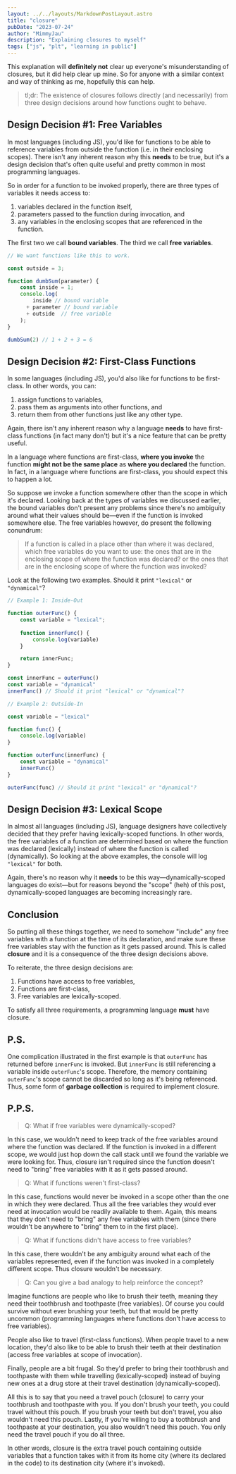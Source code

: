 ```yaml
---
layout: ../../layouts/MarkdownPostLayout.astro
title: "closure"
pubDate: "2023-07-24"
author: "MimmyJau"
description: "Explaining closures to myself"
tags: ["js", "plt", "learning in public"]
---
```


This explanation will **definitely not** clear up everyone's misunderstanding of closures, but it did help clear up mine. So for anyone with a similar context and way of thinking as me, hopefully this can help.

> tl;dr: The existence of closures follows directly (and necessarily) from three design decisions around how functions ought to behave.

## Design Decision #1: Free Variables

In most languages (including JS), you'd like for functions to be able to reference variables from outside the function (i.e. in their enclosing scopes). There isn't any inherent reason why this **needs** to be true, but it's a design decision that's often quite useful and pretty common in most programming languages.

So in order for a function to be invoked properly, there are three types of variables it needs access to: 
1) variables declared in the function itself,
2) parameters passed to the function during invocation, and
3) any variables in the enclosing scopes that are referenced in the function.

The first two we call **bound variables**. The third we call **free variables**.

``` javascript
// We want functions like this to work.

const outside = 3; 

function dumbSum(parameter) {
    const inside = 1;
    console.log( 
        inside // bound variable
      + parameter // bound variable
      + outside  // free variable
    ); 
}

dumbSum(2) // 1 + 2 + 3 = 6
```

## Design Decision #2: First-Class Functions

In some languages (including JS), you'd also like for functions to be first-class. In other words, you can:
1) assign functions to variables, 
2) pass them as arguments into other functions, and 
3) return them from other functions just like any other type. 

Again, there isn't any inherent reason why a language **needs** to have first-class functions (in fact many don't) but it's a nice feature that can be pretty useful. 

In a language where functions are first-class, **where you invoke** the function **might not be the same place** as **where you declared** the function. In fact, in a language where functions are first-class, you should expect this to happen a lot.

So suppose we invoke a function somewhere other than the scope in which it's declared. Looking back at the types of variables we discussed earlier, the bound variables don't present any problems since there's no ambiguity around what their values should be—even if the function is invoked somewhere else. The free variables however, do present the following conundrum:

> If a function is called in a place other than where it was declared, which free variables do you want to use: the ones that are in the enclosing scope of where the function was declared? or the ones that are in the enclosing scope of where the function was invoked?

Look at the following two examples. Should it print `"lexical"` or `"dynamical"`?

``` javascript
// Example 1: Inside-Out

function outerFunc() {
    const variable = "lexical";
    
    function innerFunc() {
        console.log(variable)
    }

    return innerFunc;
}

const innerFunc = outerFunc()
const variable = "dynamical"
innerFunc() // Should it print "lexical" or "dynamical"?
```

``` javascript
// Example 2: Outside-In

const variable = "lexical"

function func() {
    console.log(variable)
}

function outerFunc(innerFunc) {
    const variable = "dynamical"
    innerFunc()
}

outerFunc(func) // Should it print "lexical" or "dynamical"?
```

## Design Decision #3: Lexical Scope

In almost all languages (including JS), language designers have collectively decided that they prefer having lexically-scoped functions. In other words, the free variables of a function are determined based on where the function was declared (lexically) instead of where the function is called (dynamically). So looking at the above examples, the console will log `"lexical"` for both.  

Again, there's no reason why it **needs** to be this way—dynamically-scoped languages do exist—but for reasons beyond the "scope" (heh) of this post, dynamically-scoped languages are becoming increasingly rare.

## Conclusion

So putting all these things together, we need to somehow "include" any free variables with a function at the time of its declaration, and make sure these free variables stay with the function as it gets passed around. This is called **closure** and it is a consequence of the three design decisions above.

To reiterate, the three design decisions are:
1) Functions have access to free variables,
2) Functions are first-class,
3) Free variables are lexically-scoped.

To satisfy all three requirements, a programming language **must** have closure. 

## P.S.

One complication illustrated in the first example is that `outerFunc` has returned before `innerFunc` is invoked. But `innerFunc` is still referencing a variable inside `outerFunc`'s scope. Therefore, the memory containing `outerFunc`'s scope cannot be discarded so long as it's being referenced. Thus, some form of **garbage collection** is required to implement closure.

## P.P.S.

> Q: What if free variables were dynamically-scoped?

In this case, we wouldn't need to keep track of the free variables around where the function was declared. If the function is invoked in a different scope, we would just hop down the call stack until we found the variable we were looking for. Thus, closure isn't required since the function doesn't need to "bring" free variables with it as it gets passed around. 

> Q: What if functions weren't first-class?

In this case, functions would never be invoked in a scope other than the one in which they were declared. Thus all the free variables they would ever need at invocation would be readily available to them. Again, this means that they don't need to "bring" any free variables with them (since there wouldn't be anywhere to "bring" them to in the first place).

> Q: What if functions didn't have access to free variables?

In this case, there wouldn't be any ambiguity around what each of the variables represented, even if the function was invoked in a completely different scope. Thus closure wouldn't be necessary. 

> Q: Can you give a bad analogy to help reinforce the concept?

Imagine functions are people who like to brush their teeth, meaning they need their toothbrush and toothpaste (free variables). Of course you could survive without ever brushing your teeth, but that would be pretty uncommon (programming languages where functions don't have access to free variables).

People also like to travel (first-class functions). When people travel to a new location, they'd also like to be able to brush their teeth at their destination (access free variables at scope of invocation).

Finally, people are a bit frugal. So they'd prefer to bring their toothbrush and toothpaste with them while travelling (lexically-scoped) instead of buying new ones at a drug store at their travel destination (dynamically-scoped).

All this is to say that you need a travel pouch (closure) to carry your toothbrush and toothpaste with you. If you don't brush your teeth, you could travel without this pouch. If you brush your teeth but don't travel, you also wouldn't need this pouch. Lastly, if you're willing to buy a toothbrush and toothpaste at your destination, you also wouldn't need this pouch. You only need the travel pouch if you do all three.

In other words, closure is the extra travel pouch containing outside variables that a function takes with it from its home city (where its declared in the code) to its destination city (where it's invoked).

